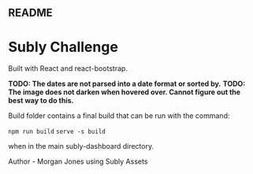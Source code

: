 ## README

# Subly Challenge

Built with React and react-bootstrap.

**TODO: The dates are not parsed into a date format or sorted by.**
**TODO: The image does not darken when hovered over. Cannot figure out the best way to do this.** 

Build folder contains a final build that can be run with the command: 

`npm run build`
`serve -s build`

when in the main subly-dashboard directory.

Author - Morgan Jones using Subly Assets